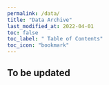 ```yaml
---
permalink: /data/
title: "Data Archive"
last_modified_at: 2022-04-01
toc: false
toc_label: " Table of Contents"
toc_icon: "bookmark"
---
```


## To be updated

